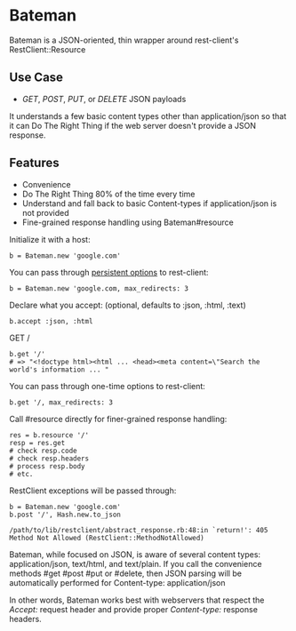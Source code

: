Bateman
=======
Bateman is a JSON-oriented, thin wrapper around rest-client's RestClient::Resource

Use Case
--------
* *GET*, *POST*, *PUT*, or *DELETE* JSON payloads

It understands a few basic content types other than application/json so that it can Do The Right Thing if the web server doesn't provide a JSON response.

Features
--------
* Convenience
* Do The Right Thing 80% of the time every time
* Understand and fall back to basic Content-types if application/json is not provided
* Fine-grained response handling using Bateman#resource

Initialize it with a host:

    b = Bateman.new 'google.com'

You can pass through [persistent options](https://github.com/rest-client/rest-client/blob/master/lib/restclient/request.rb) to rest-client:

    b = Bateman.new 'google.com, max_redirects: 3

Declare what you accept: (optional, defaults to :json, :html, :text)

    b.accept :json, :html

GET /

    b.get '/'
    # => "<!doctype html><html ... <head><meta content=\"Search the world's information ... "

You can pass through one-time options to rest-client:

    b.get '/, max_redirects: 3

Call #resource directly for finer-grained response handling:

    res = b.resource '/'
    resp = res.get
    # check resp.code
    # check resp.headers
    # process resp.body
    # etc.

RestClient exceptions will be passed through:

    b = Bateman.new 'google.com'
    b.post '/', Hash.new.to_json

    /path/to/lib/restclient/abstract_response.rb:48:in `return!': 405 Method Not Allowed (RestClient::MethodNotAllowed)

Bateman, while focused on JSON, is aware of several content types: application/json, text/html, and text/plain.  If you call the convenience methods #get #post #put or #delete, then JSON parsing will be automatically performed for Content-type: application/json

In other words, Bateman works best with webservers that respect the *Accept:* request header and provide proper *Content-type:* response headers.
